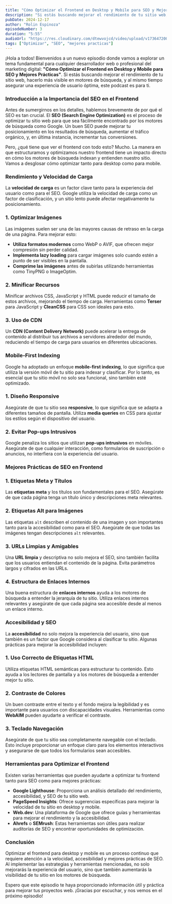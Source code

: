```yaml
---
title: "Cómo Optimizar el Frontend en Desktop y Mobile para SEO y Mejores Prácticas"
description: "Si estás buscando mejorar el rendimiento de tu sitio web, hacerlo más visible en motores de búsqueda, y al mismo tiempo asegurar una experiencia de usuario óptima, este podcast es para ti."
pubDate: 2024-12-17
author: "Rolin Espinoza"
episodeNumber: 3
duration: "5:55"
audioUrl: "https://res.cloudinary.com/dtewvojcd/video/upload/v1736472006/DevWorld%20Insider/ucqz6andzvipanuuwufv.mp3"
tags: ["Optimizar", "SEO", "mejores practicas"]
---
```


¡Hola a todos! Bienvenidos a un nuevo episodio donde vamos a explorar un tema fundamental para cualquier desarrollador web o profesional del marketing digital: **"Cómo Optimizar el Frontend en Desktop y Mobile para SEO y Mejores Prácticas"**. Si estás buscando mejorar el rendimiento de tu sitio web, hacerlo más visible en motores de búsqueda, y al mismo tiempo asegurar una experiencia de usuario óptima, este podcast es para ti.

### Introducción a la Importancia del SEO en el Frontend

Antes de sumergirnos en los detalles, hablemos brevemente de por qué el SEO es tan crucial. El **SEO (Search Engine Optimization)** es el proceso de optimizar tu sitio web para que sea fácilmente encontrado por los motores de búsqueda como Google. Un buen SEO puede mejorar tu posicionamiento en los resultados de búsqueda, aumentar el tráfico orgánico, y, en última instancia, incrementar tus conversiones.

Pero, ¿qué tiene que ver el frontend con todo esto? Mucho. La manera en que estructuramos y optimizamos nuestro frontend tiene un impacto directo en cómo los motores de búsqueda indexan y entienden nuestro sitio. Vamos a desglosar cómo optimizar tanto para desktop como para mobile.

### Rendimiento y Velocidad de Carga

La **velocidad de carga** es un factor clave tanto para la experiencia del usuario como para el SEO. Google utiliza la velocidad de carga como un factor de clasificación, y un sitio lento puede afectar negativamente tu posicionamiento.

### 1. **Optimizar Imágenes**

Las imágenes suelen ser una de las mayores causas de retraso en la carga de una página. Para mejorar esto:

- **Utiliza formatos modernos** como WebP o AVIF, que ofrecen mejor compresión sin perder calidad.
- **Implementa lazy loading** para cargar imágenes solo cuando estén a punto de ser visibles en la pantalla.
- **Comprime las imágenes** antes de subirlas utilizando herramientas como TinyPNG o ImageOptim.

### 2. **Minificar Recursos**

Minificar archivos CSS, JavaScript y HTML puede reducir el tamaño de estos archivos, mejorando el tiempo de carga. Herramientas como **Terser** para JavaScript y **CleanCSS** para CSS son ideales para esto.

### 3. **Uso de CDN**

Un **CDN (Content Delivery Network)** puede acelerar la entrega de contenido al distribuir tus archivos a servidores alrededor del mundo, reduciendo el tiempo de carga para usuarios en diferentes ubicaciones.

### Mobile-First Indexing

Google ha adoptado un enfoque **mobile-first indexing**, lo que significa que utiliza la versión móvil de tu sitio para indexar y clasificar. Por lo tanto, es esencial que tu sitio móvil no solo sea funcional, sino también esté optimizado.

### 1. **Diseño Responsive**

Asegúrate de que tu sitio sea **responsive**, lo que significa que se adapta a diferentes tamaños de pantalla. Utiliza **media queries** en CSS para ajustar los estilos según el dispositivo del usuario.

### 2. **Evitar Pop-ups Intrusivos**

Google penaliza los sitios que utilizan **pop-ups intrusivos** en móviles. Asegúrate de que cualquier interacción, como formularios de suscripción o anuncios, no interfiera con la experiencia del usuario.

### Mejores Prácticas de SEO en Frontend

### 1. **Etiquetas Meta y Títulos**

Las **etiquetas meta** y los títulos son fundamentales para el SEO. Asegúrate de que cada página tenga un título único y descripciones meta relevantes.

### 2. **Etiquetas Alt para Imágenes**

Las etiquetas `alt` describen el contenido de una imagen y son importantes tanto para la accesibilidad como para el SEO. Asegúrate de que todas las imágenes tengan descripciones `alt` relevantes.

### 3. **URLs Limpias y Amigables**

Una **URL limpia** y descriptiva no solo mejora el SEO, sino también facilita que los usuarios entiendan el contenido de la página. Evita parámetros largos y cifrados en las URLs.

### 4. **Estructura de Enlaces Internos**

Una buena estructura de **enlaces internos** ayuda a los motores de búsqueda a entender la jerarquía de tu sitio. Utiliza enlaces internos relevantes y asegúrate de que cada página sea accesible desde al menos un enlace interno.

### Accesibilidad y SEO

La **accesibilidad** no solo mejora la experiencia del usuario, sino que también es un factor que Google considera al clasificar tu sitio. Algunas prácticas para mejorar la accesibilidad incluyen:

### 1. **Uso Correcto de Etiquetas HTML**

Utiliza etiquetas HTML semánticas para estructurar tu contenido. Esto ayuda a los lectores de pantalla y a los motores de búsqueda a entender mejor tu sitio.

### 2. **Contraste de Colores**

Un buen contraste entre el texto y el fondo mejora la legibilidad y es importante para usuarios con discapacidades visuales. Herramientas como **WebAIM** pueden ayudarte a verificar el contraste.

### 3. **Teclado Navegación**

Asegúrate de que tu sitio sea completamente navegable con el teclado. Esto incluye proporcionar un enfoque claro para los elementos interactivos y asegurarse de que todos los formularios sean accesibles.

### Herramientas para Optimizar el Frontend

Existen varias herramientas que pueden ayudarte a optimizar tu frontend tanto para SEO como para mejores prácticas:

- **Google Lighthouse**: Proporciona un análisis detallado del rendimiento, accesibilidad, y SEO de tu sitio web.
- **PageSpeed Insights**: Ofrece sugerencias específicas para mejorar la velocidad de tu sitio en desktop y mobile.
- **Web.dev**: Una plataforma de Google que ofrece guías y herramientas para mejorar el rendimiento y la accesibilidad.
- **Ahrefs** o **SEMrush**: Estas herramientas son útiles para realizar auditorías de SEO y encontrar oportunidades de optimización.

### Conclusión

Optimizar el frontend para desktop y mobile es un proceso continuo que requiere atención a la velocidad, accesibilidad y mejores prácticas de SEO. Al implementar las estrategias y herramientas mencionadas, no solo mejorarás la experiencia del usuario, sino que también aumentarás la visibilidad de tu sitio en los motores de búsqueda.

Espero que este episodio te haya proporcionado información útil y práctica para mejorar tus proyectos web. ¡Gracias por escuchar, y nos vemos en el próximo episodio!